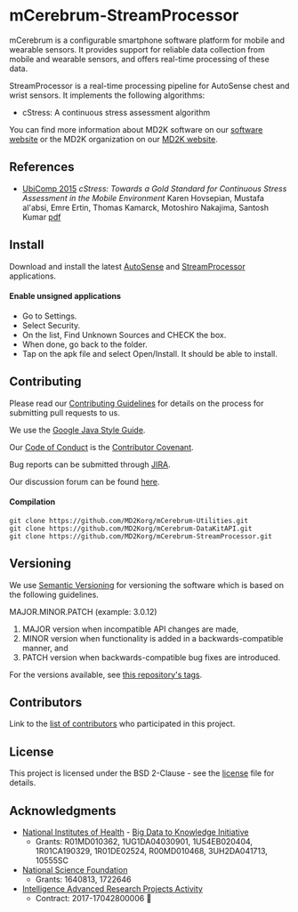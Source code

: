 # mCerebrum-StreamProcessor

mCerebrum is a configurable smartphone software platform for mobile and wearable sensors. It provides support for reliable data collection from mobile and wearable sensors, and offers real-time processing of these data.

StreamProcessor is a real-time processing pipeline for AutoSense chest and wrist sensors.  It implements the following algorithms:
- cStress: A continuous stress assessment algorithm

You can find more information about MD2K software on our [software website](https://md2k.org/software) or the MD2K organization on our [MD2K website](https://md2k.org/).

## References
- [UbiComp 2015](http://ubicomp.org/ubicomp2015/program/accepted-papers.html)
*cStress: Towards a Gold Standard for Continuous Stress Assessment in the Mobile Environment*
Karen Hovsepian, Mustafa al'absi, Emre Ertin, Thomas Kamarck, Motoshiro Nakajima, Santosh Kumar [pdf](http://dl.acm.org/citation.cfm?id=2807526)

## Install
Download and install the latest [AutoSense](https://github.com/MD2Korg/mCerebrum-AutoSense/releases/latest) and [StreamProcessor](https://github.com/MD2Korg/mCerebrum-StreamProcessor/releases/latest) applications.

#### Enable unsigned applications
- Go to Settings.
- Select Security.
- On the list, Find Unknown Sources and CHECK the box.
- When done, go back to the folder.
- Tap on the apk file and select Open/Install. It should be able to install.

## Contributing
Please read our [Contributing Guidelines](https://md2k.org/software/under-the-hood/contributing) for details on the process for submitting pull requests to us.

We use the [Google Java Style Guide](https://google.github.io/styleguide/javaguide.html).

Our [Code of Conduct](https://md2k.org/software/CodeofConduct) is the [Contributor Covenant](https://www.contributor-covenant.org/).

Bug reports can be submitted through [JIRA](https://md2korg.atlassian.net/secure/Dashboard.jspa).

Our discussion forum can be found [here](https://discuss.md2k.org/).

#### Compilation
```
git clone https://github.com/MD2Korg/mCerebrum-Utilities.git
git clone https://github.com/MD2Korg/mCerebrum-DataKitAPI.git
git clone https://github.com/MD2Korg/mCerebrum-StreamProcessor.git
```

## Versioning

We use [Semantic Versioning](https://semver.org/) for versioning the software which is based on the following guidelines.

MAJOR.MINOR.PATCH (example: 3.0.12)

  1. MAJOR version when incompatible API changes are made,
  2. MINOR version when functionality is added in a backwards-compatible manner, and
  3. PATCH version when backwards-compatible bug fixes are introduced.

For the versions available, see [this repository's tags](https://github.com/MD2Korg/mCerebrum-StreamProcessor/tags).

## Contributors

Link to the [list of contributors](https://github.com/MD2Korg/mCerebrum-StreamProcessor/graphs/contributors) who participated in this project.

## License

This project is licensed under the BSD 2-Clause - see the [license](https://md2k.org/software-under-the-hood/software-uth-license) file for details.

## Acknowledgments

* [National Institutes of Health](https://www.nih.gov/) - [Big Data to Knowledge Initiative](https://datascience.nih.gov/bd2k)
  * Grants: R01MD010362, 1UG1DA04030901, 1U54EB020404, 1R01CA190329, 1R01DE02524, R00MD010468, 3UH2DA041713, 10555SC
* [National Science Foundation](https://www.nsf.gov/)
  * Grants: 1640813, 1722646
* [Intelligence Advanced Research Projects Activity](https://www.iarpa.gov/)
  * Contract: 2017-17042800006

